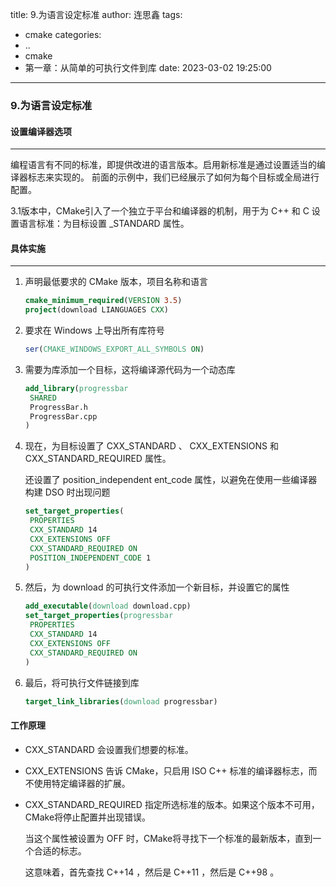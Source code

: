 title: 9.为语言设定标准
author: 连思鑫
tags:
  - cmake
categories:
  - ..
  - cmake
  - 第一章：从简单的可执行文件到库
date: 2023-03-02 19:25:00
---
### 9.为语言设定标准

#### 设置编译器选项

---

编程语言有不同的标准，即提供改进的语言版本。启用新标准是通过设置适当的编译器标志来实现的。
前面的示例中，我们已经展示了如何为每个目标或全局进行配置。

3.1版本中，CMake引入了一个独立于平台和编译器的机制，用于为 C++ 和 C 设置语言标准：为目标设置 <LANG>_STANDARD 属性。

#### 具体实施

----

1. 声明最低要求的 CMake 版本，项目名称和语言

   ``` cmake
   cmake_minimum_required(VERSION 3.5)
   project(download LIANGUAGES CXX)
   ```

2. 要求在 Windows 上导出所有库符号

   ``` cmake
   ser(CMAKE_WINDOWS_EXPORT_ALL_SYMBOLS ON)
   ```

3. 需要为库添加一个目标，这将编译源代码为一个动态库

   ``` cmake
   add_library(progressbar
   	SHARED
   	ProgressBar.h
   	ProgressBar.cpp
   )
   ```

4. 现在，为目标设置了 CXX_STANDARD 、 CXX_EXTENSIONS 和 CXX_STANDARD_REQUIRED 属性。

   还设置了 position_independent ent_code 属性，以避免在使用一些编译器构建 DSO 时出现问题

   ``` cmake
   set_target_properties(
   	PROPERTIES
   	CXX_STANDARD 14
   	CXX_EXTENSIONS OFF
   	CXX_STANDARD_REQUIRED ON
   	POSITION_INDEPENDENT_CODE 1
   )
   ```

5. 然后，为 download 的可执行文件添加一个新目标，并设置它的属性

   ``` cmake 
   add_executable(download download.cpp)
   set_target_properties(progressbar
   	PROPERTIES
   	CXX_STANDARD 14
   	CXX_EXTENSIONS OFF
   	CXX_STANDARD_REQUIRED ON
   )
   ```

6. 最后，将可执行文件链接到库

   ``` cmake
   target_link_libraries(download progressbar)
   ```

#### 工作原理

- CXX_STANDARD 会设置我们想要的标准。

- CXX_EXTENSIONS 告诉 CMake，只启用 ISO C++ 标准的编译器标志，而不使用特定编译器的扩展。

- CXX_STANDARD_REQUIRED 指定所选标准的版本。如果这个版本不可用，CMake将停止配置并出现错误。

  当这个属性被设置为 OFF 时，CMake将寻找下一个标准的最新版本，直到一个合适的标志。

  这意味着，首先查找 C++14 ，然后是 C++11 ，然后是 C++98 。
